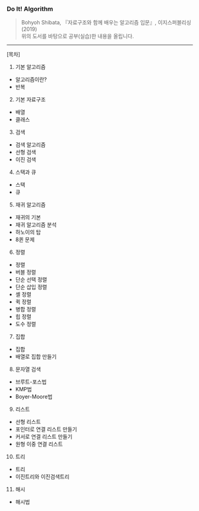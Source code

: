 ### Do It! Algorithm
> Bohyoh Shibata, 『자료구조와 함께 배우는 알고리즘 입문』, 이지스퍼블리싱(2019)  
위의 도서를 바탕으로 공부(실습)한 내용을 올립니다.

---
[목차]
1. 기본 알고리즘
+ 알고리즘이란?
+ 반복

2. 기본 자료구조
+ 배열
+ 클래스

3. 검색
+ 검색 알고리즘
+ 선형 검색
+ 이진 검색

4. 스택과 큐
+ 스택
+ 큐

5. 재귀 알고리즘
+ 재귀의 기본
+ 재귀 알고리즘 분석
+ 하노이의 탑
+ 8퀸 문제

6. 정렬
+ 정렬
+ 버블 정렬
+ 단순 선택 정렬
+ 단순 삽입 정렬
+ 셸 정렬
+ 퀵 정렬
+ 병합 정렬
+ 힙 정렬
+ 도수 정렬

7. 집합
+ 집합
+ 배열로 집합 만들기

8. 문자열 검색
+ 브루트-포스법
+ KMP법
+ Boyer-Moore법

9. 리스트
+ 선형 리스트
+ 포인터로 연결 리스트 만들기
+ 커서로 연결 리스트 만들기
+ 원형 이중 연결 리스트

10. 트리
+ 트리
+ 이진트리와 이진검색트리

11. 해시
+ 해시법
